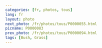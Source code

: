 ```yaml
---
categories: [fr, photos, tous]
lang: fr
layout: photo
next_photo: /fr/photos/tous/P0000055.html
picname: P0000083
prev_photo: /fr/photos/tous/P0000094.html
tags: [Bush, Grass]
---
```


